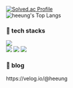 <div align="start">

  [![Solved.ac Profile](http://mazassumnida.wtf/api/v2/generate_badge?boj=skdi6031)](https://solved.ac/skdi6031)
  <br>
  ![heeung's Top Langs](https://github-readme-stats.vercel.app/api/top-langs/?username=heeung&layout=compact&theme=dark)
  
  <h3>📌 tech stacks</h3>
  <img src="https://img.shields.io/badge/Android-white?style=flat-square&logo=Android&logoColor={로고 색깔}"/>
  <br>
  <img src="https://img.shields.io/badge/kotlin-white?style=flat-square&logo=kotlin&logoColor="/>
  <img src="https://img.shields.io/badge/java-white?style=flat-square&logo=Java&logoColor="/>
  <img src="https://img.shields.io/badge/-white?style=flat-square&logo=C&logoColor=black"/>

  </br>
  <h3>📌 blog</h3>
  <p>https://velog.io/@heeung</p>
</div>

